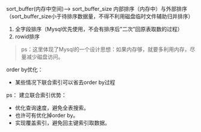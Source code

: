 sort_buffer(内存中空间)--> sort_buffer_size
内部排序（内存中）与外部排序（sort_buffer_size小于待排序数据量，不得不利用磁盘临时文件辅助归并排序）

1. 全字段排序（Mysql优先使用，不会有排序后"二次"回原表取数的过程）
2. rowid排序
> ps：这里体现了Mysql的一个设计思想：如果内存够，就要多利用内存，尽量减少磁盘访问。  

order by优化：
- 某些情况下联合索引可以省去order by过程  


ps：
建立联合索引优势：  
- 优化查询速度，避免全表搜索。
- 也许可有优化掉order by。
- 实现覆盖索引，避免回主键索引取数据。